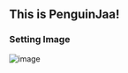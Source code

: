 ## This is PenguinJaa!

### Setting Image
![image](https://github.com/fooping-tech/Penguin/assets/4471301/ac1184f5-b6d9-486e-a846-a28bacedaee3)
